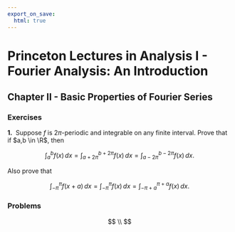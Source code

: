 ```yaml
---
export_on_save:
  html: true
---
```


<style>
.katex-display { overflow: auto hidden }
.tikz { display: flex; justify-content: center; align-items: center}
</style>

# Princeton Lectures in Analysis I - Fourier Analysis: An Introduction

## Chapter II - Basic Properties of Fourier Series

### Exercises

$\textbf{1.} \>$ Suppose $f$ is $2 \pi$-periodic and integrable on any finite interval. Prove that if $a,b \in \R$, then

$$
\int_{a}^{b} f(x) \, dx = \int_{a+2\pi}^{b+2\pi} f(x) \, dx = \int_{a-2\pi}^{b-2\pi} f(x) \, dx.
$$

Also prove that

$$
\int_{-\pi}^{\pi} f(x+a) \, dx = \int_{-\pi}^{\pi} f(x) \, dx = \int_{-\pi + a}^{\pi + a} f(x) \, dx.
$$


### Problems

$$
\\
$$